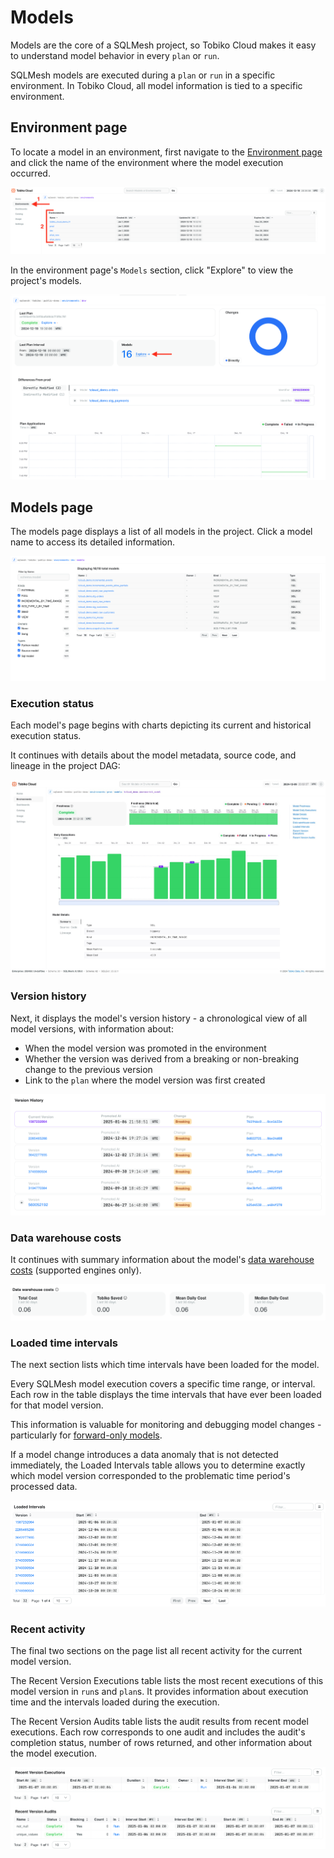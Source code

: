 # Models

Models are the core of a SQLMesh project, so Tobiko Cloud makes it easy to understand model behavior in every `plan` or `run`.

SQLMesh models are executed during a `plan` or `run` in a specific environment. In Tobiko Cloud, all model information is tied to a specific environment.

## Environment page

To locate a model in an environment, first navigate to the [Environment page](./development_environment.md) and click the name of the environment where the model execution occurred.

![Tobiko Cloud environment page](./model/tcloud_environments.png)

In the environment page's `Models` section, click "Explore" to view the project's models.

![Tobiko Cloud environment page explore models link](./model/tcloud_environment_explore-models.png)

## Models page

The models page displays a list of all models in the project. Click a model name to access its detailed information.

![Tobiko Cloud environment models list](./model/tcloud_model_list.png)

### Execution status

Each model's page begins with charts depicting its current and historical execution status.

It continues with details about the model metadata, source code, and lineage in the project DAG:

![Tobiko Cloud model status and metadata](./model/tcloud_model_status-metadata.png)

### Version history

Next, it displays the model's version history - a chronological view of all model versions, with information about:

- When the model version was promoted in the environment
- Whether the version was derived from a breaking or non-breaking change to the previous version
- Link to the `plan` where the model version was first created

![Tobiko Cloud model version history](./model/tcloud_model_version-history.png)

### Data warehouse costs

It continues with summary information about the model's [data warehouse costs](../costs_savings.md) (supported engines only).

![Tobiko Cloud model costs](./model/tcloud_model_costs.png)

### Loaded time intervals

The next section lists which time intervals have been loaded for the model.

Every SQLMesh model execution covers a specific time range, or interval. Each row in the table displays the time intervals that have ever been loaded for that model version.

This information is valuable for monitoring and debugging model changes - particularly for [forward-only models](../../../guides/incremental_time.md#forward-only-models).

If a model change introduces a data anomaly that is not detected immediately, the Loaded Intervals table allows you to determine exactly which model version corresponded to the problematic time period's processed data.

![Tobiko Cloud model loaded intervals](./model/tcloud_model_loaded-intervals.png)

### Recent activity

The final two sections on the page list all recent activity for the current model version.

The Recent Version Executions table lists the most recent executions of this model version in `run`s and `plan`s. It provides information about execution time and the intervals loaded during the execution.

The Recent Version Audits table lists the audit results from recent model executions. Each row corresponds to one audit and includes the audit's completion status, number of rows returned, and other information about the model execution.

![Tobiko Cloud model recent version activity](./model/tcloud_model_recent-version.png)